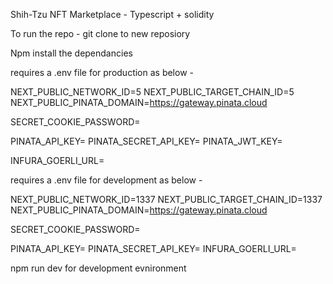 Shih-Tzu NFT Marketplace - Typescript + solidity

To run the repo - git clone to new reposiory

Npm install the dependancies

requires a .env file for production  as below -

NEXT_PUBLIC_NETWORK_ID=5
NEXT_PUBLIC_TARGET_CHAIN_ID=5
NEXT_PUBLIC_PINATA_DOMAIN=https://gateway.pinata.cloud

SECRET_COOKIE_PASSWORD=

PINATA_API_KEY=
PINATA_SECRET_API_KEY=
PINATA_JWT_KEY=

INFURA_GOERLI_URL=

requires a .env file for development as below -

NEXT_PUBLIC_NETWORK_ID=1337
NEXT_PUBLIC_TARGET_CHAIN_ID=1337
NEXT_PUBLIC_PINATA_DOMAIN=https://gateway.pinata.cloud

SECRET_COOKIE_PASSWORD=

PINATA_API_KEY=
PINATA_SECRET_API_KEY=
INFURA_GOERLI_URL=

npm run dev for development evnironment
